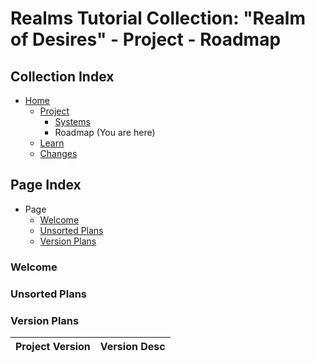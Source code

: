 [Page]:https://github.com/Ancient-Majik-Tech/Social.Wiki.Games.RealmOfDesires/blob/main/Project/Roadmap.md

[Page Home]:https://github.com/Ancient-Majik-Tech/Social.Wiki.Games.RealmOfDesires/blob/main/README.md
[Page Project Home]:https://github.com/Ancient-Majik-Tech/Social.Wiki.Games.RealmOfDesires/blob/main/Project/Project.md
[Page System Home]:https://github.com/Ancient-Majik-Tech/Social.Wiki.Games.RealmOfDesires/blob/main/Project/Project.md#system-layout
[Page Learn Home]:https://github.com/Ancient-Majik-Tech/Social.Wiki.Games.RealmOfDesires/blob/main/Learning/LearningHome.md
[Page Changes Home]:https://github.com/Ancient-Majik-Tech/Social.Wiki.Games.RealmOfDesires/blob/main/Changes/ChangesHome.md

[Sec Welcome]:link
[Sec Unplaced Changes]:link
[Sec Versioning Plan]:link

[Sec Release P1]:link

[Sec Release EP1]:link

[Sec Release B1]:link

[Sec Release EB1]:link

[Sec Release PV1]:link

[Sec Release T1]:link

[Sec Release ET1]:link

# Realms Tutorial Collection: "Realm of Desires" - Project - Roadmap

## Collection Index

- [Home][Page Home]
	- [Project][Page Project Home]
		- [Systems][Page System Home]
		- Roadmap (You are here)
	- [Learn][Page Learn Home]
	- [Changes][Page Changes Home]

## Page Index

- Page
	- [Welcome][Sec Welcome]
	- [Unsorted Plans][Sec Unplaced Changes]
	- [Version Plans][Sec Versioning Plan]

### Welcome

### Unsorted Plans

### Version Plans

|Project Version|Version Desc|
|:---|:---|
